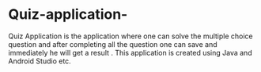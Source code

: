 # Quiz-application-
Quiz Application  is the application  where one can solve the multiple choice question and after  completing all the question one can save and immediately he will get a result . This application is created using Java and Android Studio etc. 
